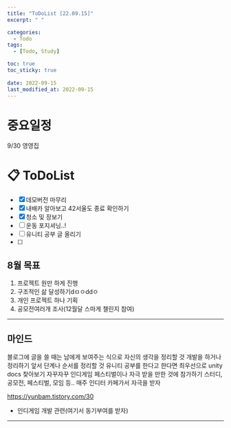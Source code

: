 ```yaml
---
title: "ToDoList [22.09.15]"
excerpt: " "

categories:
  - Todo
tags:
  - [Todo, Study]

toc: true
toc_sticky: true
 
date: 2022-09-15
last_modified_at: 2022-09-15 
---
```


# 중요일정

9/30 영영집

# 📋 ToDoList  

- [x] 데모버전 마무리
- [x] 내배카 알아보고 42서울도 종료 확인하기
- [x] 청소 및 장보기
- [ ] 운동 포지셔닝..!  
- [ ] 유니티 공부 글 올리기  
- [ ] 

## 8월 목표  
  
1. 프로젝트 원만 하게 진행
2. 구조적인 삶 달성하기dㅁㅇddㅇ
3. 개인 프로젝트 하나 기획
4. 공모전여러개 조사(12월달 스마게 챌린지 참여)

---

## 마인드

블로그에 글을 쓸 때는 남에게 보여주는 식으로 자신의 생각을 정리할 것
개발을 하거나 정리하기 앞서 단계나 순서를 정리할 것
유니티 공부를 한다고 한다면 최우선으로 unity docs 찾아보기
자꾸자꾸 인디게임 페스티벌이나 자극 받을 만한 것에 참가하기
스터디, 공모전, 페스티벌, 모임 등..
매주 인디터 카페가서 자극을 받자

https://yunbam.tistory.com/30
- 인디게임 개발 관련(여기서 동기부여를 받자)

---
